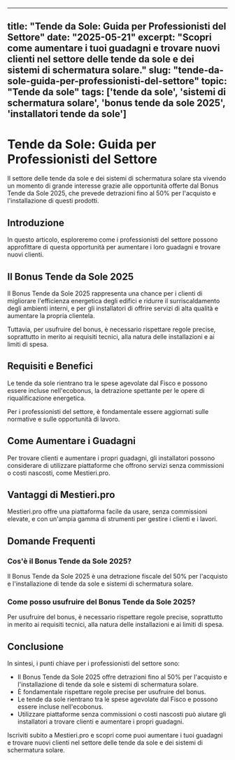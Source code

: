 
---
title: "Tende da Sole: Guida per Professionisti del Settore"
date: "2025-05-21"
excerpt: "Scopri come aumentare i tuoi guadagni e trovare nuovi clienti nel settore delle tende da sole e dei sistemi di schermatura solare."
slug: "tende-da-sole-guida-per-professionisti-del-settore"
topic: "Tende da sole"
tags: ['tende da sole', 'sistemi di schermatura solare', 'bonus tende da sole 2025', 'installatori tende da sole']
---

# Tende da Sole: Guida per Professionisti del Settore

Il settore delle tende da sole e dei sistemi di schermatura solare sta vivendo un momento di grande interesse grazie alle opportunità offerte dal Bonus Tende da Sole 2025, che prevede detrazioni fino al 50% per l'acquisto e l'installazione di questi prodotti. 

## Introduzione

In questo articolo, esploreremo come i professionisti del settore possono approfittare di questa opportunità per aumentare i loro guadagni e trovare nuovi clienti. 

## Il Bonus Tende da Sole 2025

Il Bonus Tende da Sole 2025 rappresenta una chance per i clienti di migliorare l'efficienza energetica degli edifici e ridurre il surriscaldamento degli ambienti interni, e per gli installatori di offrire servizi di alta qualità e aumentare la propria clientela. 

Tuttavia, per usufruire del bonus, è necessario rispettare regole precise, soprattutto in merito ai requisiti tecnici, alla natura delle installazioni e ai limiti di spesa. 

## Requisiti e Benefici

Le tende da sole rientrano tra le spese agevolate dal Fisco e possono essere incluse nell'ecobonus, la detrazione spettante per le opere di riqualificazione energetica. 

Per i professionisti del settore, è fondamentale essere aggiornati sulle normative e sulle opportunità di lavoro. 

## Come Aumentare i Guadagni

Per trovare clienti e aumentare i propri guadagni, gli installatori possono considerare di utilizzare piattaforme che offrono servizi senza commissioni o costi nascosti, come Mestieri.pro. 

## Vantaggi di Mestieri.pro

Mestieri.pro offre una piattaforma facile da usare, senza commissioni elevate, e con un'ampia gamma di strumenti per gestire i clienti e i lavori. 

## Domande Frequenti

### Cos'è il Bonus Tende da Sole 2025?

Il Bonus Tende da Sole 2025 è una detrazione fiscale del 50% per l'acquisto e l'installazione di tende da sole e sistemi di schermatura solare.

### Come posso usufruire del Bonus Tende da Sole 2025?

Per usufruire del bonus, è necessario rispettare regole precise, soprattutto in merito ai requisiti tecnici, alla natura delle installazioni e ai limiti di spesa.

## Conclusione

In sintesi, i punti chiave per i professionisti del settore sono:

* Il Bonus Tende da Sole 2025 offre detrazioni fino al 50% per l'acquisto e l'installazione di tende da sole e sistemi di schermatura solare.
* È fondamentale rispettare regole precise per usufruire del bonus.
* Le tende da sole rientrano tra le spese agevolate dal Fisco e possono essere incluse nell'ecobonus.
* Utilizzare piattaforme senza commissioni o costi nascosti può aiutare gli installatori a trovare clienti e aumentare i propri guadagni.

Iscriviti subito a Mestieri.pro e scopri come puoi aumentare i tuoi guadagni e trovare nuovi clienti nel settore delle tende da sole e dei sistemi di schermatura solare.
